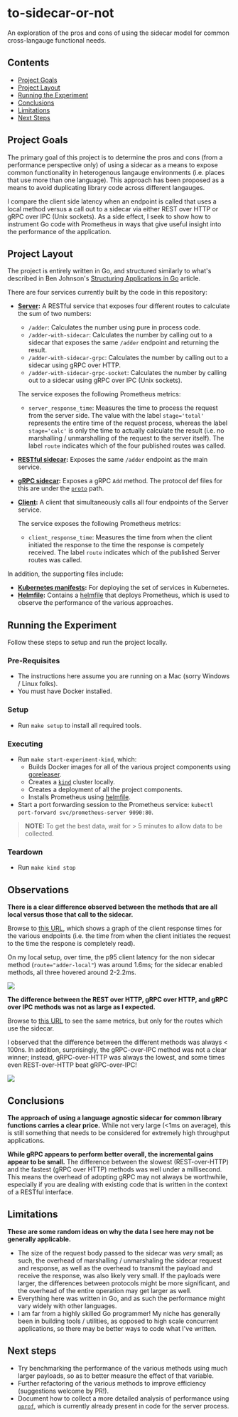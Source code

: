 # to-sidecar-or-not

An exploration of the pros and cons of using the sidecar model for common cross-langauge functional needs.


## Contents

- [Project Goals](#project-goals)
- [Project Layout](#project-layout)
- [Running the Experiment](#running-the-experiment)
- [Conclusions](#conclusions)
- [Limitations](#limitations)
- [Next Steps](#next-steps)

## Project Goals

The primary goal of this project is to determine the pros and cons (from a performance perspective only) of using a sidecar as a means to expose common functionality in heterogenous langauge environments (i.e. places that use more than one language). This approach has been proposed as a means to avoid duplicating library code across different langauges.

I compare the client side latency when an endpoint is called that uses a local method versus a call out to a sidecar via either REST over HTTP or gRPC over IPC (Unix sockets). As a side effect, I seek to show how to instrument Go code with Prometheus in ways that give useful insight into the performance of the application.

## Project Layout

The project is entirely written in Go, and structured similarly to what's described in Ben Johnson's [Structuring Applications in Go](https://medium.com/@benbjohnson/structuring-applications-in-go-3b04be4ff091) article.

There are four services currently built by the code in this repository:

* **[Server](cmd/server/main.go):** A RESTful service that exposes four different routes to calculate the sum of two numbers:
  * `/adder`: Calculates the number using pure in process code.
  * `/adder-with-sidecar`: Calculates the number by calling out to a sidecar that exposes the same `/adder` endpoint and returning the result.
  * `/adder-with-sidecar-grpc`: Calculates the number by calling out to a sidecar using gRPC over HTTP.
  * `/adder-with-sidecar-grpc-socket`: Calculates the number by calling out to a sidecar using gRPC over IPC (Unix sockets).

  The service exposes the following Prometheus metrics:
  * `server_response_time`: Measures the time to process the request from the server side. The value with the label `stage='total'` represents the entire time of the request process, whereas the label `stage='calc'` is only the time to actually calculate the result (i.e. no marshalling / unmarshalling of the request to the server itself). The label `route` indicates which of the four published routes was called.
* **[RESTful sidecar](cmd/sidecar/main.go):** Exposes the same `/adder` endpoint as the main service.
* **[gRPC sidecar](cmd/sidecar/grpc/main.go):** Exposes a gRPC `Add` method. The protocol def files for this are under the [`proto`](proto/) path.
* **[Client](cmd/client/main.go):** A client that simultaneously calls all four endpoints of the Server service.

  The service exposes the following Prometheus metrics:
  * `client_response_time`: Measures the time from when the client initiated the response to the time the response is competely received. The label `route` indicates which of the published Server routes was called.

In addition, the supporting files include:

* **[Kubernetes manifests](kubernetes/):** For deploying the set of services in Kubernetes.
* **[Helmfile](helmfile/):** Contains a [helmfile](https://github.com/helmfile/helmfile) that deploys Prometheus, which is used to observe the performance of the various approaches.

## Running the Experiment

Follow these steps to setup and run the project locally.

### Pre-Requisites

* The instructions here assume you are running on a Mac (sorry Windows / Linux folks).
* You must have Docker installed.

### Setup

* Run `make setup` to install all required tools.

### Executing

* Run `make start-experiment-kind`, which:
  * Builds Docker images for all of the various project components using [goreleaser](https://goreleaser.com/).
  * Creates a [`kind`](https://kind.sigs.k8s.io/) cluster locally.
  * Creates a deployment of all the project components.
  * Installs Prometheus using [helmfile](https://github.com/helmfile/helmfile).
* Start a port forwarding session to the Prometheus service: `kubectl port-forward svc/prometheus-server 9090:80`.

>**NOTE:** To get the best data, wait for > 5 minutes to allow data to be collected.

### Teardown

* Run `make kind stop`

## Observations

**There is a clear difference observed between the methods that are all local versus those that call to the sidecar.**

Browse to [this URL](http://localhost:9090/graph?g0.expr=quantile(0.95%2C%20(avg_over_time(client_response_time_sum%5B1m%5D)%20%2F%20avg_over_time(client_response_time_count%5B1m%5D))%20*%201000)%20by%20(route)&g0.tab=0&g0.stacked=0&g0.show_exemplars=0&g0.range_input=1h), which shows a graph of the client response times for the various endpoints (i.e. the time from when the client initiates the request to the time the respone is completely read).

On my local setup, over time, the p95 client latency for the non sidecar method (`route="adder-local"`) was around 1.6ms; for the sidecar enabled methods, all three hovered around 2-2.2ms.

![](img/client_response_all_routes.png)

**The difference between the REST over HTTP, gRPC over HTTP, and gRPC over IPC methods was not as large as I expected.**

Browse to [this URL](http://localhost:9090/graph?g0.expr=quantile(0.95%2C%20(avg_over_time(client_response_time_sum%7Broute%3D~%22adder-sidecar.*%22%7D%5B1m%5D)%20%2F%20avg_over_time(client_response_time_count%5B1m%5D))%20*%201000)%20by%20(route)&g0.tab=0&g0.stacked=0&g0.show_exemplars=0&g0.range_input=1h) to see the same metrics, but only for the routes which use the sidecar.

I observed that the difference between the different methods was always < 100ns. In addition, surprisingly, the gRPC-over-IPC method was not a clear winner; instead, gRPC-over-HTTP was always the lowest, and some times even REST-over-HTTP beat gRPC-over-IPC!

![](img/client_response_sidecar_routes.png)

## Conclusions

**The approach of using a language agnostic sidecar for common library functions carries a clear price.** While not very large (<1ms on average), this is still something that needs to be considered for extremely high throughput applications.

**While gRPC appears to perform better overall, the incremental gains appear to be small.** The difference between the slowest (REST-over-HTTP) and the fastest (gRPC over HTTP) methods was well under a millisecond. This means the overhead of adopting gRPC may not always be worthwhile, especially if you are dealing with existing code that is written in the context of a RESTful interface.

## Limitations

**These are some random ideas on why the data I see here may not be generally applicable.**

* The size of the request body passed to the sidecar was _very_ small; as such, the overhead of marshalling / unmarshaling the sidecar request and response, as well as the overhead to transmit the payload and receive the response, was also likely very small. If the payloads were larger, the differences between protocols might be more significant, and the overhead of the entire operation may get larger as well.
* Everything here was written in Go, and as such the performance might vary widely with other languages.
* I am far from a highly skilled Go programmer! My niche has generally been in building tools / utilities, as opposed to high scale concurrent applications, so there may be better ways to code what I've written.

## Next steps

* Try benchmarking the performance of the various methods using much larger payloads, so as to better measure the effect of that variable.
* Further refactoring of the various methods to improve efficiency (suggestions welcome by PR!).
* Document how to collect a more detailed analysis of performance using [`pprof`](https://pkg.go.dev/runtime/pprof), which is currently already present in code for the server process.